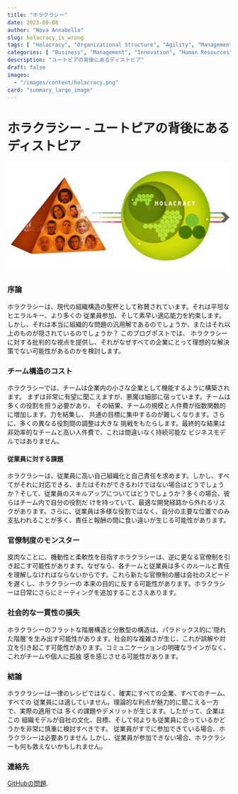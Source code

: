 ```yaml
---
title: "ホラクラシー"
date: 2023-09-08
author: "Nova Annabella"
slug: holacracy_is_wrong
tags: [ "Holacracy", "Organizational Structure", "Agility", "Management", "Leadership", "Employee Engagement", "Bureaucracy", "Business Strategy" ]
categories: [ "Business", "Management", "Innovation", "Human Resources" ]
description: "ユートピアの背後にあるディストピア"
draft: false
images:
  - "/images/content/holacracy.png"
card: "summary_large_image"
---
```



# ホラクラシー - ユートピアの背後にあるディストピア

![aws_costs_twitter_1](/images/content/holacracy.png)

### 序論

ホラクラシーは、現代の組織構造の聖杯として称賛されています。それは平坦なヒエラルキー、より多くの
従業員参加、そして素早い適応能力を約束します。しかし、それは本当に組織的な問題の汎用解であるのでしょうか、またはそれ以上のものが隠されているのでしょうか？ このブログポストでは、
ホラクラシーに対する批判的な視点を提供し、それがなぜすべての企業にとって理想的な解決策でない可能性があるのかを検討します。

### チーム構造のコスト

ホラクラシーでは、チームは企業内の小さな企業として機能するように構築されます。 まずは非常に有望に聞こえますが、悪魔は細部に宿っています。チームは多くの役割を担う必要があり、
その結果、チームの規模と人件費が指数関数的に増加します。力を結集し、 共通の目標に集中するのが難しくなります。さらに、多くの異なる役割間の調整は大きな
挑戦をもたらします。最終的な結果は非効率的なチームと高い人件費で、これは間違いなく持続可能な ビジネスモデルではありません。

#### 従業員に対する課題

ホラクラシーは、従業員に高い自己組織化と自己責任を求めます。しかし、すべてがそれに対応できる、またはそれができるわけではない場合はどうでしょうか？そして、従業員のスキルアップについてはどうでしょうか？多くの場合、彼らはチーム内で自分の役割だ
けを持っていて、最適な開発経路から外れるリスクがあります。さらに、従業員は多様な役割ではなく、自分の主要な位置でのみ支払われることが多く、責任と報酬の間に食い違いが生じる可能性があります。

### 官僚制度のモンスター

皮肉なことに、機動性と柔軟性を目指すホラクラシーは、逆に更なる官僚制を引き起こす可能性があります。なぜなら、各チームと従業員は多くのルールと責任を理解しなければならないからです。これら新たな官僚制の層は会社のスピードを遅くし、ホラクラシーの
本来の目的に反する可能性があります。ホラクラシーは日常にさらにミーティングを追加することさえあります。

### 社会的な一貫性の損失

ホラクラシーのフラットな階層構造と分散型の構造は、パラドックス的に'隠れた階層'を生み出す可能性があります。社会的な複雑さが生じ、これが誤解や対立を引き起こす可能性があります。コミュニケーションの明確なラインがなく、これがチームや個人に孤独
感を感じさせる可能性があります。

### 結論

ホラクラシーは一律のレシピではなく、確実にすべての企業、すべてのチーム、すべての 従業員には適していません。理論的な利点が魅力的に聞こえる一方で、実際の適用では 多くの課題やデメリットが生じます。したがって、企業はこの
組織モデルが自社の文化、目標、そして何よりも従業員に合っているかどうかを非常に慎重に検討すべきです。 従業員がすでに参加できている場合、ホラクラシーは必要ありません
しかし、従業員が参加できない場合、ホラクラシーも何も救えないかもしれません。

### 連絡先

[GitHubの問題](https://github.com/NovaAnnabella/the_unspoken/issues/new/choose).
